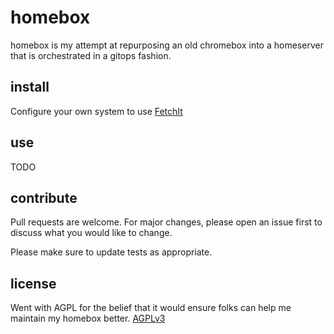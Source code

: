 # homebox

homebox is my attempt at repurposing an old chromebox into a homeserver that is orchestrated in a gitops fashion.

## install

Configure your own system to use [FetchIt](https://fetchit.readthedocs.io/en/latest/quick_start.html)

## use

TODO

## contribute

Pull requests are welcome. For major changes, please open an issue first
to discuss what you would like to change.

Please make sure to update tests as appropriate.

## license
Went with AGPL for the belief that it would ensure folks can help me maintain my homebox better.
[AGPLv3](https://choosealicense.com/licenses/agpl-3.0/)